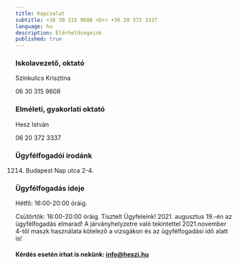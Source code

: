 ```yaml
---
title: Kapcsolat
subtitle: +36 30 315 9608 <br> +36 20 372 3337
language: hu
description: Elérhetőségeink
published: true
---
```


### Iskolavezető, oktató

Szinkulics Krisztina

06 30 315 9608

### Elméleti, gyakorlati oktató

Hesz István

06 20 372 3337

### Ügyfélfogadói irodánk

1214. Budapest Nap utca 2-4.

### Ügyfélfogadás ideje

Hétfő: 16:00-20:00 óráig.

Csütörtök: 16:00-20:00 óráig.
Tisztelt Ügyfeleink!
2021. augusztus 19.-én az ügyfélfogadás elmarad!
A járványhelyzetre való tekintettel 2021.november 4-től maszk használata kötelező a vizsgákon és az ügyfélfogadási idő alatt is!

####  Kérdés esetén írhat is nekünk: [info@heszi.hu](mailto:info@heszi.hu?subject=[Jogosítvány])

